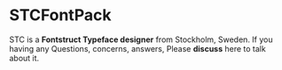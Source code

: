# STCFontPack
STC is a **Fontstruct Typeface designer** from Stockholm, Sweden. If you having any Questions, concerns, answers, Please **discuss** here to talk about it.
